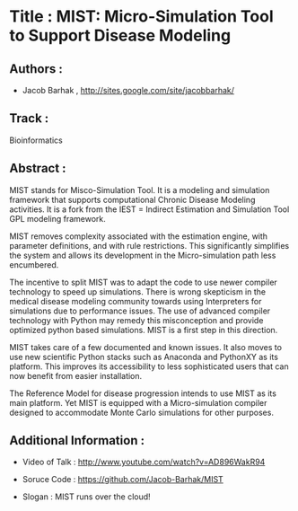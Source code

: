 
Title : MIST: Micro-Simulation Tool to Support Disease Modeling
===============================================================

Authors : 
----------


- Jacob Barhak , http://sites.google.com/site/jacobbarhak/


Track : 
-------

Bioinformatics

Abstract : 
----------

MIST stands for Misco-Simulation Tool. It is a modeling and simulation framework that supports computational Chronic Disease Modeling activities. It is a fork from the IEST = Indirect Estimation and Simulation Tool GPL modeling framework. 

MIST removes complexity associated with the estimation engine, with parameter definitions, and with rule restrictions. This significantly simplifies the system and allows its development in the Micro-simulation path less encumbered.

The incentive to split MIST was to adapt the code to use newer compiler technology to speed up simulations. There is wrong skepticism in the medical disease modeling community towards using Interpreters for simulations due to performance issues. The use of advanced compiler technology with Python may remedy this misconception and provide optimized python based simulations. MIST is a first step in this direction. 

MIST takes care of a few documented and known issues. It also moves to use new scientific Python stacks such as Anaconda and PythonXY as its platform. This improves its accessibility to less sophisticated users that can now benefit from easier installation.

The Reference Model for disease progression intends to use MIST as its main platform. Yet MIST is equipped with a Micro-simulation compiler designed to accommodate Monte Carlo simulations for other purposes.


Additional Information : 
------------------------

- Video of Talk : http://www.youtube.com/watch?v=AD896WakR94

- Soruce Code : https://github.com/Jacob-Barhak/MIST

- Slogan : MIST runs over the cloud!


